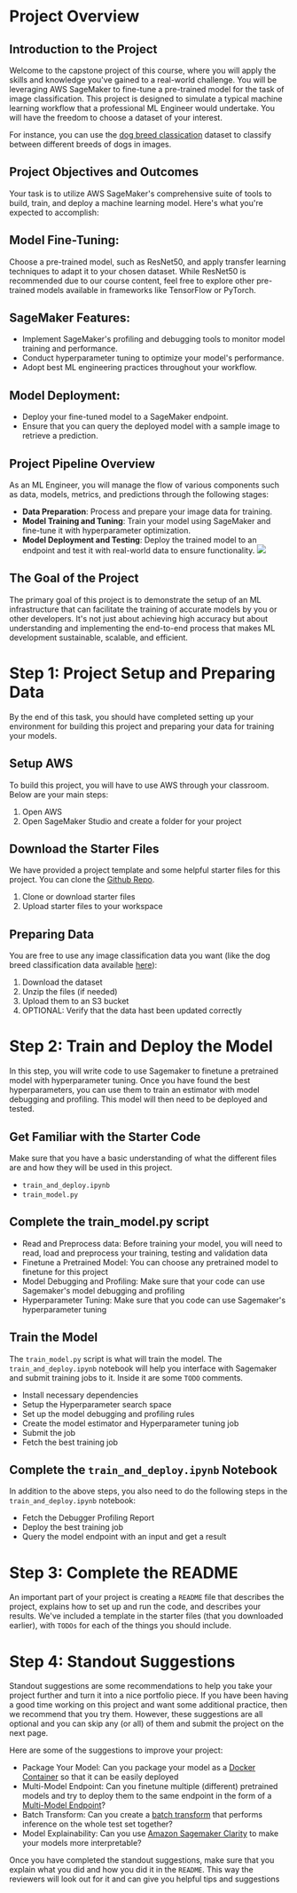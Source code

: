 # Project Overview

## Introduction to the Project
Welcome to the capstone project of this course, where you will apply the skills and knowledge you've gained to a real-world challenge. You will be leveraging AWS SageMaker to fine-tune a pre-trained model for the task of image classification. This project is designed to simulate a typical machine learning workflow that a professional ML Engineer would undertake. You will have the freedom to choose a dataset of your interest.

For instance, you can use the [dog breed classication](https://s3-us-west-1.amazonaws.com/udacity-aind/dog-project/dogImages.zip) dataset to classify between different breeds of dogs in images.

## Project Objectives and Outcomes
Your task is to utilize AWS SageMaker's comprehensive suite of tools to build, train, and deploy a machine learning model. Here's what you're expected to accomplish:

## Model Fine-Tuning:
Choose a pre-trained model, such as ResNet50, and apply transfer learning techniques to adapt it to your chosen dataset. While ResNet50 is recommended due to our course content, feel free to explore other pre-trained models available in frameworks like TensorFlow or PyTorch.

## SageMaker Features:
* Implement SageMaker's profiling and debugging tools to monitor model training and performance.
* Conduct hyperparameter tuning to optimize your model's performance.
* Adopt best ML engineering practices throughout your workflow.

## Model Deployment:
* Deploy your fine-tuned model to a SageMaker endpoint.
* Ensure that you can query the deployed model with a sample image to retrieve a prediction.

## Project Pipeline Overview
As an ML Engineer, you will manage the flow of various components such as data, models, metrics, and predictions through the following stages:
* __Data Preparation__: Process and prepare your image data for training.
* __Model Training and Tuning__: Train your model using SageMaker and fine-tune it with hyperparameter optimization.
* __Model Deployment and Testing__: Deploy the trained model to an endpoint and test it with real-world data to ensure functionality.
![](https://video.udacity-data.com/topher/2021/May/60ad3417_project-diagrams/project-diagrams.png)

## The Goal of the Project
The primary goal of this project is to demonstrate the setup of an ML infrastructure that can facilitate the training of accurate models by you or other developers. It's not just about achieving high accuracy but about understanding and implementing the end-to-end process that makes ML development sustainable, scalable, and efficient.


# Step 1: Project Setup and Preparing Data
By the end of this task, you should have completed setting up your environment for building this project and preparing your data for training your models.
## Setup AWS
To build this project, you will have to use AWS through your classroom. Below are your main steps:
1. Open AWS
2. Open SageMaker Studio and create a folder for your project

## Download the Starter Files
We have provided a project template and some helpful starter files for this project. You can clone the [Github Repo](https://github.com/udacity/CD0387-deep-learning-topics-within-computer-vision-nlp-project-starter).
1. Clone or download starter files
2. Upload starter files to your workspace

## Preparing Data
You are free to use any image classification data you want (like the dog breed classification data available [here](https://s3-us-west-1.amazonaws.com/udacity-aind/dog-project/dogImages.zip)):
1. Download the dataset
2. Unzip the files (if needed)
3. Upload them to an S3 bucket
4. OPTIONAL: Verify that the data hast been updated correctly


# Step 2: Train and Deploy the Model
In this step, you will write code to use Sagemaker to finetune a pretrained model with hyperparameter tuning. Once you have found the best hyperparameters, you can use them to train an estimator with model debugging and profiling. This model will then need to be deployed and tested.

## Get Familiar with the Starter Code
Make sure that you have a basic understanding of what the different files are and how they will be used in this project.
* `train_and_deploy.ipynb`
* `train_model.py`

## Complete the train_model.py script
* Read and Preprocess data: Before training your model, you will need to read, load and preprocess your training, testing and validation data
* Finetune a Pretrained Model: You can choose any pretrained model to finetune for this project
* Model Debugging and Profiling: Make sure that your code can use Sagemaker's model debugging and profiling
* Hyperparameter Tuning: Make sure that you code can use Sagemaker's hyperparameter tuning

## Train the Model
The `train_model.py` script is what will train the model. The `train_and_deploy.ipynb` notebook will help you interface with Sagemaker and submit training jobs to it. Inside it are some `TODO` comments.
* Install necessary dependencies
* Setup the Hyperparameter search space
* Set up the model debugging and profiling rules
* Create the model estimator and Hyperparameter tuning job
* Submit the job
* Fetch the best training job

## Complete the `train_and_deploy.ipynb` Notebook
In addition to the above steps, you also need to do the following steps in the `train_and_deploy.ipynb` notebook:
* Fetch the Debugger Profiling Report
* Deploy the best training job
* Query the model endpoint with an input and get a result


# Step 3: Complete the README
An important part of your project is creating a `README` file that describes the project, explains how to set up and run the code, and describes your results. We've included a template in the starter files (that you downloaded earlier), with `TODOs` for each of the things you should include.


# Step 4: Standout Suggestions
Standout suggestions are some recommendations to help you take your project further and turn it into a nice portfolio piece. If you have been having a good time working on this project and want some additional practice, then we recommend that you try them. However, these suggestions are all optional and you can skip any (or all) of them and submit the project on the next page.

Here are some of the suggestions to improve your project:
* Package Your Model: Can you package your model as a [Docker Container](https://docs.aws.amazon.com/sagemaker/latest/dg/docker-containers.html) so that it can be easily deployed
* Multi-Model Endpoint: Can you finetune multiple (different) pretrained models and try to deploy them to the same endpoint in the form of a [Multi-Model Endpoint](https://docs.aws.amazon.com/sagemaker/latest/dg/multi-model-endpoints.html)?
* Batch Transform: Can you create a [batch transform](https://docs.aws.amazon.com/sagemaker/latest/dg/batch-transform.html) that performs inference on the whole test set together?
* Model Explainability: Can you use [Amazon Sagemaker Clarity](https://docs.aws.amazon.com/sagemaker/latest/dg/clarify-model-explainability.html) to make your models more interpretable?

Once you have completed the standout suggestions, make sure that you explain what you did and how you did it in the `README`. This way the reviewers will look out for it and can give you helpful tips and suggestions